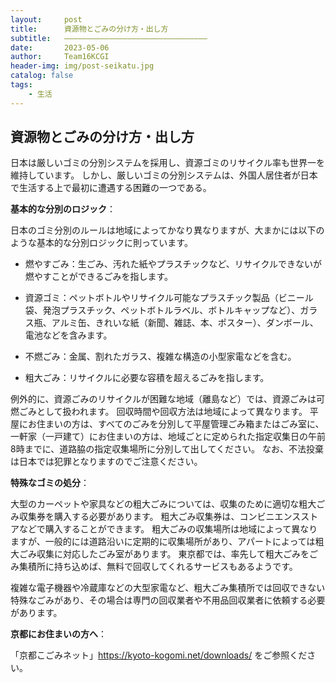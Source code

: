 ```yaml
---
layout:     post
title:      資源物とごみの分け方・出し方
subtitle:   ————————————————————————————————
date:       2023-05-06
author:     Team16KCGI
header-img: img/post-seikatu.jpg
catalog: false
tags:
    - 生活
---
```


## 資源物とごみの分け方・出し方

日本は厳しいゴミの分別システムを採用し、資源ゴミのリサイクル率も世界一を維持しています。 しかし、厳しいゴミの分別システムは、外国人居住者が日本で生活する上で最初に遭遇する困難の一つである。

**基本的な分別のロジック**：

日本のゴミ分別のルールは地域によってかなり異なりますが、大まかには以下のような基本的な分別ロジックに則っています。

- 燃やすごみ：生ごみ、汚れた紙やプラスチックなど、リサイクルできないが燃やすことができるごみを指します。

- 資源ゴミ：ペットボトルやリサイクル可能なプラスチック製品（ビニール袋、発泡プラスチック、ペットボトルラベル、ボトルキャップなど）、ガラス瓶、アルミ缶、きれいな紙（新聞、雑誌、本、ポスター）、ダンボール、電池などを含みます。

- 不燃ごみ：金属、割れたガラス、複雑な構造の小型家電などを含む。

- 粗大ごみ：リサイクルに必要な容積を超えるごみを指します。

例外的に、資源ごみのリサイクルが困難な地域（離島など）では、資源ごみは可燃ごみとして扱われます。 回収時間や回収方法は地域によって異なります。 平屋にお住まいの方は、すべてのごみを分別して平屋管理ごみ箱またはごみ室に、一軒家（一戸建て）にお住まいの方は、地域ごとに定められた指定収集日の午前8時までに、道路脇の指定収集場所に分別して出してください。 なお、不法投棄は日本では犯罪となりますのでご注意ください。

**特殊なゴミの処分**：

大型のカーペットや家具などの粗大ごみについては、収集のために適切な粗大ごみ収集券を購入する必要があります。 粗大ごみ収集券は、コンビニエンスストアなどで購入することができます。 粗大ごみの収集場所は地域によって異なりますが、一般的には道路沿いに定期的に収集場所があり、アパートによっては粗大ごみ収集に対応したごみ室があります。 東京都では、率先して粗大ごみをごみ集積所に持ち込めば、無料で回収してくれるサービスもあるようです。

複雑な電子機器や冷蔵庫などの大型家電など、粗大ごみ集積所では回収できない特殊なごみがあり、その場合は専門の回収業者や不用品回収業者に依頼する必要があります。

**京都にお住まいの方へ**：

「京都こごみネット」https://kyoto-kogomi.net/downloads/ をご参照ください。
